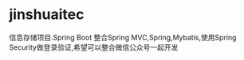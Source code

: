 # jinshuaitec
信息存储项目.Spring Boot 整合Spring MVC,Spring,Mybatis,使用Spring Security做登录验证,希望可以整合微信公众号一起开发
